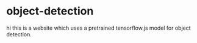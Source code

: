 # object-detection
hi this is a website which uses a pretrained tensorflow.js model for object detection.
